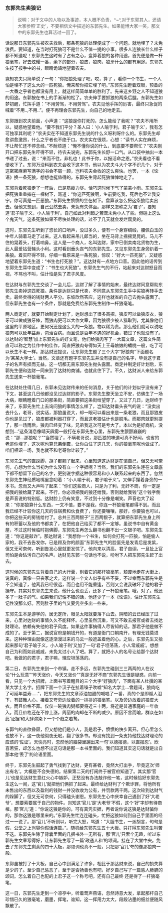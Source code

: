 ### 东郭先生卖狼记
> 说明：对于文中的人物以及事迹，本人概不负责，^~^,对于东郭其人，还请大家参照‘正史’，不要相信文中描述的东郭先生。如果能博大家一笑，那文中的东郭先生也算活过一回了。

话说那日东郭先生被农夫救后，那条死狼的处理便成了一个问题。就地埋了？未免浪费。要知道，在当时打死狼可不是什么不值一提的小事。很多人连狼长什么样子都不知道呢！东郭先生这时有了占有之心，盘算着狼的各种用途，首先便是做一杆狼毫笔，好去炫耀一番，余下的部分，狼皮，狼肉，狼牙什么的都有用途。东郭先生按了按手中的书，眼睛诡谲地望着农夫。
    
岂知农夫只简单说了一句：“你把狼处理了吧，哎，算了 ，看你一个书生，一个人怕是埋不了这么大的一匹死狼。俺来帮你把它埋了吧。”东郭先生瞪着双眼，预备的一大番之乎者也都没有用上，就这样简简单单的胜利了。先来这乡野之人不知道狼的用途。东郭按在书上的手渐渐的松了。农夫伸手要抓狼的两条后腿。东郭先生如梦初醒，忙挥手道：“不用劳驾，不用劳驾”。农夫见他手挥的厉害，最终只急促的喊着“不用..,不用..”。便不再理会东郭先生，向自己的地走去。

东郭跟到农夫前面，小声道：“这狼是你打死的，怎么能给了我呢？”农夫不用所以，疑惑地望着他。“要不我们平分？圣人曰：‘小人喻于利，君子喻于义’，我有怎可独享其利呢？”农夫实在不知道东郭先生说的什么义呀利呀什么的。东郭先生却愈讲愈激昂，什么之乎者也不绝于口。农夫实在很烦，心想：“读书人实在麻烦，不让帮忙还不停念经。”不耐烦道：“俺不懂你说的什么，到底要不要帮忙？”农夫刚开口把东郭先生吓得不轻，待农夫说完，东郭先生长舒一口气。从口袋中抽出一本书递了过去，说：“来而不往，非礼也！此书于你，以报活命之恩。”农夫看也不看便收下了。东郭万没料到农夫会收下这本书，他以为农夫斗大个字不识几个，对于这密密麻麻写满字的书会不屑一顾，岂料农夫会收的这么爽快。也罢，一本《论语》换一条死狼，想想也挺值得的。东郭先生背起死狼悻悻地走了。

东郭背着死狼走了一阵后，已是筋疲力尽。恰巧这时候下气了蒙蒙小雨。东郭先生把死狼重重摔在一棵树下，骂道：“你这匹死狼啊，生前要吃我，死后也不让我安宁。你可真是一匹恶狼。”东郭先生愤愤的坐在树下。盘算该怎么把这条狼给卖出去。但他又想到，自己公然去卖，未免有失体面。那样又怎称之为‘君子’，要知道‘君子喻于义，小人喻于利’。自己如此对利趋之若鹜未免小人了些。但碰上这么个鬼天气，这条死狼如果不尽快处理的话，过不了几天就会发烂腐臭的。

这时，东郭先生听到了悠长的口哨声，没过多久，便有一个身穿绸缎，腰佩白玉的中年人骑着马走了过来。这人看起来吊儿郎当的，坐在马背上摇摇晃晃的。马儿不住的晃着头，打着响鼻。这人是一个商人，名叫达财，家中已倒卖南北货物为生，此人最爱钻营蝇头小利。这时看到垂头丧气的东郭先生。又见东郭先生身旁趴着一条狼。着实吓得不轻，仔细一看原来是一条死狼，惊叹：“好大一匹死狼”，又疑惑地望着东郭先生道：“书生也打死狼？”。这达财有一点地方口音。因此他的话传到东郭先生耳中变成了：“书生也大死狼”。东郭先生气的不行，站起来对达财怒目而视，不骂也不叫，估计怕是失了君子风度。

在达财与东郭先生交谈了一会儿后，达财了解了事情的始末，最终达财同意帮助东郭先生卖掉这匹死狼。条件是达财只是代卖，不同意从东郭先生手中买狼再转手去卖。最终卖得的钱财两人平分。东坡欣然答应，这样也就省的自己去抛头露面了。但东郭先生也有一个条件，那就是免费给东郭先生制作一杆狼毫笔。

两人商定好，就要开始制定计划了，达财想出了很多高招，狼皮可以做狼皮衣，狼牙可以做成狼牙棒，而狼肉更可以大作文章，因为狼很少被人猎取到，尤其像他们这里的平原地区。更何况还是这么大的一条狼。物以稀为贵。那么他们就可以说吃狼肉可以延年益寿，包治百病。而且说是百年不遇的好机会，错过了也就没有了。以达财的‘智慧’加上东郭先生的好文笔，他们给狼肉写了一大篇文章，这篇文件简直可以称之为佳作中的佳作，简直把狼肉夸得如天上王母娘娘的蟠桃一般，吃了可以长生不老一样。那达财还提议，让东郭先生题了三个大字“好狼肉”下面题名为‘某某大学士’。当然，文章还有题字东郭先生并没有提自己的名字，毕竟这于君子的名声有损而无益。这一切都无需东郭先生抛头露面。商定并制定好计划后，东郭先生便和达财一同来到了达财的商铺。也就此住下了。不久，达财派人来给东郭先生送来一杆狼毫笔。

在达财处住得几日，东郭未见达财传来的任何消息，关于他们的计划似乎没有来了下文，甚至这几日他都没见过达财的影子。东郭先生整天坐立不安，仿佛生了一场大病，眼睛瞪着门口的那条街，简直要把这条街给望穿了。又过了几日，达财终于来了，东郭先生忙上去询问狼的事情怎么样了，岂知达财垂头丧气的说：“没卖出去什么，老哥，说实话，那狼虽说大，却一眼可以看出来是一条老狼，而且那狼皮你也是见过了，狼皮都被利器打穿了，而且这老狼估计也是脱毛。而那肉就更别提了，那一场雨后，狼肉已经变了味，兄弟我这次可是亏大了。本以为是好商机，没想到...”这条消息像晴天霹雳一般打在东郭先生心里，东郭先生颤颤巍巍的说：“那...那狼呢？”“当然埋了，不瞒老哥说，那匹狼的味道可真不好闻，也省的老哥你埋了，这次呢也算兄弟倒霉，让你白住了这几天，你的狼毫笔呢也做成了。咱们相识一场，我也就不和老哥你计较了。”

东郭先生气的直跺脚，胡子都翘了起来，心里知道这达财是在骗自己，但又无可奈何，心想为什么当初为什么没有立一个字据呢？当然，我们的东郭先生连在文章底下都不想留下自己的名字，更别说字据这种很容易和小人联系起来的东西了。忽然东郭先生神经质地嘴里念叨着：“小人喻于利，君子喻于义”。又伸手攥着身旁的一本书。忽而又大声叫了起来：“你们这些商人，只是为了利，无奸不商，你一定是把我的狼给藏了起来。不行，你必须把我的狼还给我。否则就给我钱”这个钱字倒是声音说的特别低。达财脸上仍有笑意，不过到十分像是嘲笑。声音也大了起来：“你那狼算什么东西，一文不值，要不是我，你连一杆狼毫笔都得不到。而且我已经不计较你这几天的住宿费和伙食费了，你还要嚷嚷，那好，你要狼也可以，你把这些天的房钱给付了。总共三百两银子”三百两银子，就算把东郭先生身上所有的积蓄以及他的书都卖了，在把他自己给买了都不一定够。虽说书中自有黄金屋，不过这时候临时抱佛脚，东郭先生再怎么翻书也翻不出一文银子吧。东郭先生道：“你这是敲诈”。那达财说：“我想你一个书生，如何会打死一匹狼，怕是偷人家的，我不去告发你，已是顾及你的颜面”东郭先生气的脸蛋先是发青后是发紫，但又无可奈何，听到告发心里就更发怵了。他向来以清高，君子自诩，一旦扯上官司怕是会玷污自己的名声。达财见东郭一句话也不说，吩咐下人把东郭先生赶了出去。

这时候的东郭先生背着自己的大行囊，别着它的那杆狼毫笔，颓废地走在大街上，说真的，真像一只丧家之犬，这样说一个文人似乎有些不妥，不过幸而东郭先生是不会知道了，他离我已经很远，而且也用不能重逢，否则又会说我破坏了他的君子操守。其实对东郭先生来说，他什么也没丢，还多了一杆狼毫笔。哦，对了。他还多了一肚子的气。如果我们记性不错的话，他还少了一本《论语》，估计东郭先生记性没那么好。否则肚子里的气又要凭空多出一些来。

东郭先生本是游学的，居无定所，眼见太阳就要落下山去。阴暗的云已经压了过来，心里对达财的事情久久不能释怀。心里虽然沉重，可又不敢去报官或者去找达财理论。依赖有失他的君子风度。如果这件事搞得人尽皆知的话，那君子他是做不成的了。至于第二，据说官府是朝钱开的，有道是衙门口朝南开，有理无钱莫进来。这种种理由就像这逐渐漫过来的乌云一般遮盖着他的心。之后，东郭先生又拾起来那句‘君子喻于义，小人喻于利’又加了一句‘君子坦荡荡，小人常戚戚’。想想自己为利而如此戚戚，未免太过小人了吧。算了，就把小人的名号让给那个达财吧。我做的的君子，君子嘛，理应坦荡荡的。

第二日，东郭先生来到一个市镇。走不多远，东郭先生碰到三三两两的人在议论“什么玩意”“昨天涨价，今天又涨价”“真是无奸不商”东郭先生很是疑惑，向前一看，只见一个大招牌，上面书写着醒目的三个大字“好狼肉”，下面有某人杜撰的某某大学士名字。招牌下面一个汉子在扯着嗓子吹嘘“知名大学士...曾题词，狼肉吃了可延年益寿.....”，把东郭先生的文章添油加醋的喊唱了一番，真的个是即煽人泪下，有鼓舞人心。接着又夸旁边放着的一排排的狼毫笔。以及旁边放着的狼皮大衣。而且价格不菲。仅仅一碗狼肉粥都要将近三十两，将近是普通家庭的一年收入。而且价格还在不停上涨，周丽的肉却在不断的减少。原因不言而喻，群众在如此‘证据’和大肆渲染下一个个趋之若鹜。

东郭气的直欲昏厥，但又想他们是小人，我是君子，愤愤的快步离开。但心里怎么也放不下，这一夜他彻夜无眠，翻了很多书。却没有找到一条支持他找达财理论的应该的‘佐证’。天快亮时，忽然他的脑袋里蹦出来一句‘以德报德，以直报怨’。欣喜若狂，却怎么也想不出这句话是那一本书里面的。我们知道其实这句话就是出自那本他‘丢了’的论语里面。

终于，东郭先生鼓起了勇气找到了达财，更有甚者，竟然大打出手，毕竟这次‘师出有名’。大概是不会失德的。结果第二天的打闹终于被官府知道了。其实那‘官儿’也是见达财生意红火心中嫉妒，正愁没有办法敲诈他一笔，这时候恰好东郭先生这么一闹，这‘官儿’就把他们俩抓了起来。最终给达财判了个欺诈罪，将他所有未售出的东西以及盈利的钱财一并没收收为公有，并罚款两千两。这次轮到达财气的跺脚了，但又无可奈何，只得磕头谢恩。东郭先生心中庆幸自己遇到了好‘大老爷’，想要索要属于自己的物件。岂知这‘官儿’是‘大老爷’不假，这个‘好’字却有待商榷。那‘官儿’道：“你说这狼是你的，可有真凭实据，再者说你说这狼是达财骗你的，那你这狼是哪里来的。”东郭先生忙连连磕头，忙把这狼如何到自己手里面的经过一一说了。那‘官儿’不听则以，听完大怒，骂道：“大胆书生，一派胡言，句句是假，公堂之上岂容你假话连篇。”。随机给东郭先生五十大板。只打得东郭先生叫苦不迭。东郭先生除了背囊里面的几捆书外一无所有，那‘官儿’只索个无趣，听过东郭先生文章写得好，让东郭先生写了一篇‘政通人和’的颂词。挂在了大堂中央。免去了东郭先生剩余的四十大板，那颂词也真不一般，只把那‘官儿’夸的像那狼肉一般。

东郭虽被打了十大板，自己心中到满足了许多，相比于那达财来说，自己的损失算是少的了。至少自己惩恶了，至于是否扬善也有吧，好歹自己写了一篇感人肺腑的颂词。怎么着自己也配的上君子这一个称号吧。还有自己最终 还是得了一杆狼毫笔。

这一日，东郭先生走到一个凉亭中，听着莺声燕语，忽然诗意大发，拿起那杆自己珍惜已久的狼毫笔，磨墨，挥笔，谁知，这一挥用力太大，段段沾墨的细丝便随风飘散了。
